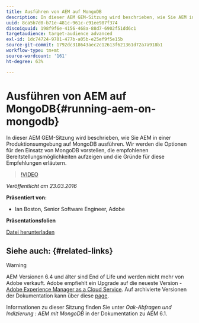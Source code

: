 ```yaml
---
title: Ausführen von AEM auf MongoDB
description: In dieser AEM GEM-Sitzung wird beschrieben, wie Sie AEM in einer Produktionsumgebung auf MongoDB ausführen. Wir werden die Optionen für den Einsatz von MongoDB vorstellen, die empfohlenen Bereitstellungsmöglichkeiten aufzeigen und die Gründe für diese Empfehlungen erläutern.
uuid: 8ca5b7d0-b71e-481c-961c-c91ee987f374
discoiquuid: 198f9f6e-4156-468a-88d7-6902f51dd6c1
targetaudience: target-audience advanced
exl-id: 1dc74724-9781-477b-a05b-e25ef9f5e15b
source-git-commit: 1792dc318643aec2c12613f621361d72a7a918b1
workflow-type: tm+mt
source-wordcount: '161'
ht-degree: 63%

---
```


# Ausführen von AEM auf MongoDB{#running-aem-on-mongodb}

In dieser AEM GEM-Sitzung wird beschrieben, wie Sie AEM in einer Produktionsumgebung auf MongoDB ausführen. Wir werden die Optionen für den Einsatz von MongoDB vorstellen, die empfohlenen Bereitstellungsmöglichkeiten aufzeigen und die Gründe für diese Empfehlungen erläutern.

>[!VIDEO](https://video.tv.adobe.com/v/19304/?quality=9)

*Veröffentlicht am 23.03.2016*

**Präsentiert von:**

* Ian Boston, Senior Software Engineer, Adobe

**Präsentationsfolien**

[Datei herunterladen](assets/aem-gems-032316-onmongodb.pdf)

## Siehe auch: {#related-links}

>[!WARNING]
>
>AEM Versionen 6.4 und älter sind End of Life und werden nicht mehr von Adobe verkauft.  Adobe empfiehlt ein Upgrade auf die neueste Version - [Adobe Experience Manager as a Cloud Service](https://experienceleague.adobe.com/docs/experience-manager-cloud-service.html?lang=de).  Auf archivierte Versionen der Dokumentation kann über diese [page](https://experienceleague.adobe.com/docs/experience-manager-release-information/aem-release-updates/previous-updates/aem-previous-versions.html?lang=de).
>
>Informationen zu dieser Sitzung finden Sie unter *Oak-Abfragen und Indizierung : AEM mit MongoDB* in der Dokumentation zu AEM 6.1.

<!--
[Get back to the Overview](https://helpx.adobe.com/experience-manager/kt/eseminars/gems/aem-index.html)
-->
